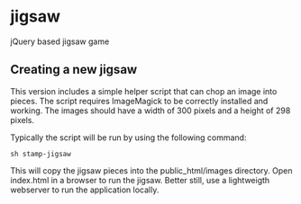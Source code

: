 # jigsaw
jQuery based jigsaw game

## Creating a new jigsaw
This version includes a simple helper script that can chop an image into pieces. The script requires ImageMagick to be correctly installed and working. The images should have a width of 300 pixels and a height of 298 pixels.

Typically the script will be run by using the following command:

    sh stamp-jigsaw
    
This will copy the jigsaw pieces into the public_html/images directory. Open index.html in a browser to run the jigsaw. Better still, use a lightweigth webserver to run the application locally.
